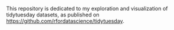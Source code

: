 This repository is dedicated to my exploration and visualization of tidytuesday datasets, as published on https://github.com/rfordatascience/tidytuesday.
